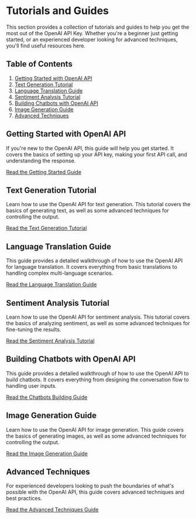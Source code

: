 # Tutorials and Guides

This section provides a collection of tutorials and guides to help you get the most out of the OpenAI API Key. Whether you're a beginner just getting started, or an experienced developer looking for advanced techniques, you'll find useful resources here.

## Table of Contents

1. [Getting Started with OpenAI API](#getting-started)
2. [Text Generation Tutorial](#text-generation-tutorial)
3. [Language Translation Guide](#language-translation-guide)
4. [Sentiment Analysis Tutorial](#sentiment-analysis-tutorial)
5. [Building Chatbots with OpenAI API](#building-chatbots)
6. [Image Generation Guide](#image-generation-guide)
7. [Advanced Techniques](#advanced-techniques)

## Getting Started with OpenAI API

If you're new to the OpenAI API, this guide will help you get started. It covers the basics of setting up your API key, making your first API call, and understanding the response.

[Read the Getting Started Guide](GettingStarted.md)

## Text Generation Tutorial

Learn how to use the OpenAI API for text generation. This tutorial covers the basics of generating text, as well as some advanced techniques for controlling the output.

[Read the Text Generation Tutorial](UsageExamples.md#text-generation)

## Language Translation Guide

This guide provides a detailed walkthrough of how to use the OpenAI API for language translation. It covers everything from basic translations to handling complex multi-language scenarios.

[Read the Language Translation Guide](UsageExamples.md#language-translation)

## Sentiment Analysis Tutorial

Learn how to use the OpenAI API for sentiment analysis. This tutorial covers the basics of analyzing sentiment, as well as some advanced techniques for fine-tuning the results.

[Read the Sentiment Analysis Tutorial](UsageExamples.md#sentiment-analysis)

## Building Chatbots with OpenAI API

This guide provides a detailed walkthrough of how to use the OpenAI API to build chatbots. It covers everything from designing the conversation flow to handling user inputs.

[Read the Chatbots Building Guide](UsageExamples.md#chatbots)

## Image Generation Guide

Learn how to use the OpenAI API for image generation. This guide covers the basics of generating images, as well as some advanced techniques for controlling the output.

[Read the Image Generation Guide](UsageExamples.md#image-generation)

## Advanced Techniques

For experienced developers looking to push the boundaries of what's possible with the OpenAI API, this guide covers advanced techniques and best practices.

[Read the Advanced Techniques Guide](AdvancedTechniques.md)
